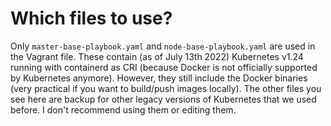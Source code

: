 # Which files to use?

Only `master-base-playbook.yaml` and `node-base-playbook.yaml` are used in the Vagrant file.
These contain (as of July 13th 2022) Kubernetes v1.24 running with containerd as CRI (because Docker is not officially supported by Kubernetes anymore). However, they still include the Docker binaries (very practical if you want to build/push images locally).
The other files you see here are backup for other legacy versions of Kubernetes that we used before. I don't recommend using them or editing them.
